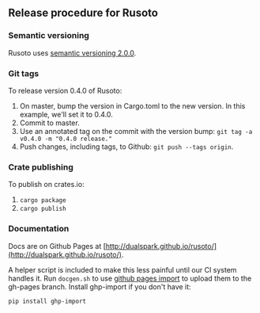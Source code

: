 ## Release procedure for Rusoto

### Semantic versioning

Rusoto uses [semantic versioning 2.0.0](http://semver.org/).  

### Git tags

To release version 0.4.0 of Rusoto:

1. On master, bump the version in Cargo.toml to the new version.  In this example, we'll set it to 0.4.0.
2. Commit to master.
3. Use an annotated tag on the commit with the version bump: `git tag -a v0.4.0 -m "0.4.0 release."`
4. Push changes, including tags, to Github: `git push --tags origin`.

### Crate publishing

To publish on crates.io:

1. `cargo package`
2. `cargo publish`

### Documentation

Docs are on Github Pages at [http://dualspark.github.io/rusoto/](http://dualspark.github.io/rusoto/).

A helper script is included to make this less painful until our CI system handles it.  Run `docgen.sh` to
use [github pages import](https://github.com/davisp/ghp-import) to upload them to the gh-pages branch.  Install
ghp-import if you don't have it:

`pip install ghp-import`

